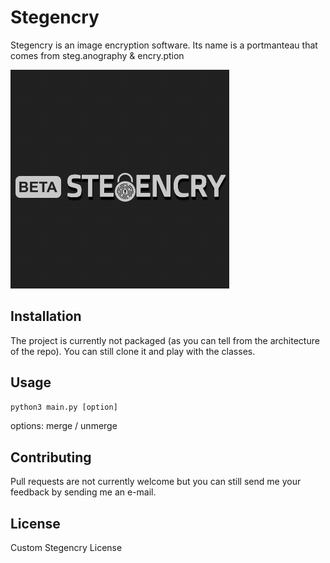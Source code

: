 # Stegencry

Stegencry is an image encryption software. Its name is a portmanteau that comes from steg.anography & encry.ption

![alt text](https://github.com/jclge/Stegencry/blob/master/stegencry.png?raw=true)

## Installation

The project is currently not packaged (as you can tell from the architecture of the repo).
You can still clone it and play with the classes.

## Usage

```python
python3 main.py [option]
```
options: merge / unmerge

## Contributing
Pull requests are not currently welcome but you can still send me your feedback by sending me an e-mail.

## License
Custom Stegencry License